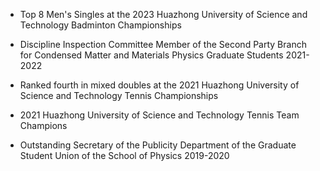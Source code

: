 - Top 8 Men's Singles at the 2023 Huazhong University of Science and Technology Badminton Championships

- Discipline Inspection Committee Member of the Second Party Branch for Condensed Matter and Materials Physics Graduate Students 2021-2022

- Ranked fourth in mixed doubles at the 2021 Huazhong University of Science and Technology Tennis Championships

- 2021 Huazhong University of Science and Technology Tennis Team Champions

- Outstanding Secretary of the Publicity Department of the Graduate Student Union of the School of Physics 2019-2020


